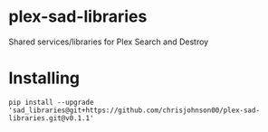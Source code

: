 # plex-sad-libraries
Shared services/libraries for Plex Search and Destroy

# Installing

```shell
pip install --upgrade 'sad_libraries@git+https://github.com/chrisjohnson00/plex-sad-libraries.git@v0.1.1'
```
